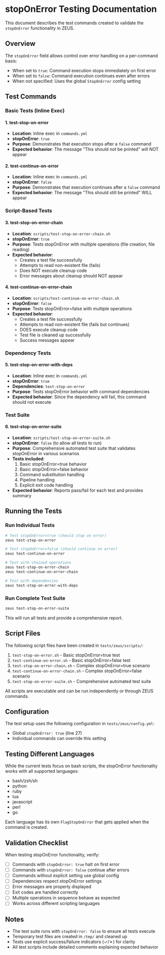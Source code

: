 # stopOnError Testing Documentation

This document describes the test commands created to validate the `stopOnError` functionality in ZEUS.

## Overview

The `stopOnError` field allows control over error handling on a per-command basis:
- When set to `true`: Command execution stops immediately on first error
- When set to `false`: Command execution continues even after errors
- When not specified: Uses the global `StopOnError` config setting

## Test Commands

### Basic Tests (Inline Exec)

#### 1. test-stop-on-error
- **Location**: Inline exec in `commands.yml`
- **stopOnError**: `true`
- **Purpose**: Demonstrates that execution stops after a `false` command
- **Expected behavior**: The message "This should not be printed" will NOT appear

#### 2. test-continue-on-error
- **Location**: Inline exec in `commands.yml`
- **stopOnError**: `false`
- **Purpose**: Demonstrates that execution continues after a `false` command
- **Expected behavior**: The message "This should still be printed" WILL appear

### Script-Based Tests

#### 3. test-stop-on-error-chain
- **Location**: `scripts/test-stop-on-error-chain.sh`
- **stopOnError**: `true`
- **Purpose**: Tests stopOnError with multiple operations (file creation, file reading)
- **Expected behavior**:
  - Creates a test file successfully
  - Attempts to read non-existent file (fails)
  - Does NOT execute cleanup code
  - Error messages about cleanup should NOT appear

#### 4. test-continue-on-error-chain
- **Location**: `scripts/test-continue-on-error-chain.sh`
- **stopOnError**: `false`
- **Purpose**: Tests stopOnError=false with multiple operations
- **Expected behavior**:
  - Creates a test file successfully
  - Attempts to read non-existent file (fails but continues)
  - DOES execute cleanup code
  - Test file is cleaned up successfully
  - Success messages appear

### Dependency Tests

#### 5. test-stop-on-error-with-deps
- **Location**: Inline exec in `commands.yml`
- **stopOnError**: `true`
- **Dependencies**: `test-stop-on-error`
- **Purpose**: Tests stopOnError behavior with command dependencies
- **Expected behavior**: Since the dependency will fail, this command should not execute

### Test Suite

#### 6. test-stop-on-error-suite
- **Location**: `scripts/test-stop-on-error-suite.sh`
- **stopOnError**: `false` (to allow all tests to run)
- **Purpose**: Comprehensive automated test suite that validates stopOnError in various scenarios
- **Tests included**:
  1. Basic stopOnError=true behavior
  2. Basic stopOnError=false behavior
  3. Command substitution handling
  4. Pipeline handling
  5. Explicit exit code handling
- **Expected behavior**: Reports pass/fail for each test and provides summary

## Running the Tests

### Run Individual Tests

```bash
# Test stopOnError=true (should stop on error)
zeus test-stop-on-error

# Test stopOnError=false (should continue on error)
zeus test-continue-on-error

# Test with chained operations
zeus test-stop-on-error-chain
zeus test-continue-on-error-chain

# Test with dependencies
zeus test-stop-on-error-with-deps
```

### Run Complete Test Suite

```bash
zeus test-stop-on-error-suite
```

This will run all tests and provide a comprehensive report.

## Script Files

The following script files have been created in `tests/zeus/scripts/`:

1. `test-stop-on-error.sh` - Basic stopOnError=true test
2. `test-continue-on-error.sh` - Basic stopOnError=false test
3. `test-stop-on-error-chain.sh` - Complex stopOnError=true scenario
4. `test-continue-on-error-chain.sh` - Complex stopOnError=false scenario
5. `test-stop-on-error-suite.sh` - Comprehensive automated test suite

All scripts are executable and can be run independently or through ZEUS commands.

## Configuration

The test setup uses the following configuration in `tests/zeus/config.yml`:
- Global `stopOnError: true` (line 27)
- Individual commands can override this setting

## Testing Different Languages

While the current tests focus on bash scripts, the stopOnError functionality works with all supported languages:
- bash/zsh/sh
- python
- ruby
- lua
- javascript
- perl
- go

Each language has its own `FlagStopOnError` that gets applied when the command is created.

## Validation Checklist

When testing stopOnError functionality, verify:

- [ ] Commands with `stopOnError: true` halt on first error
- [ ] Commands with `stopOnError: false` continue after errors
- [ ] Commands without explicit setting use global config
- [ ] Dependencies respect stopOnError settings
- [ ] Error messages are properly displayed
- [ ] Exit codes are handled correctly
- [ ] Multiple operations in sequence behave as expected
- [ ] Works across different scripting languages

## Notes

- The test suite runs with `stopOnError: false` to ensure all tests execute
- Temporary test files are created in `/tmp/` and cleaned up
- Tests use explicit success/failure indicators (✓/✗) for clarity
- All test scripts include detailed comments explaining expected behavior

